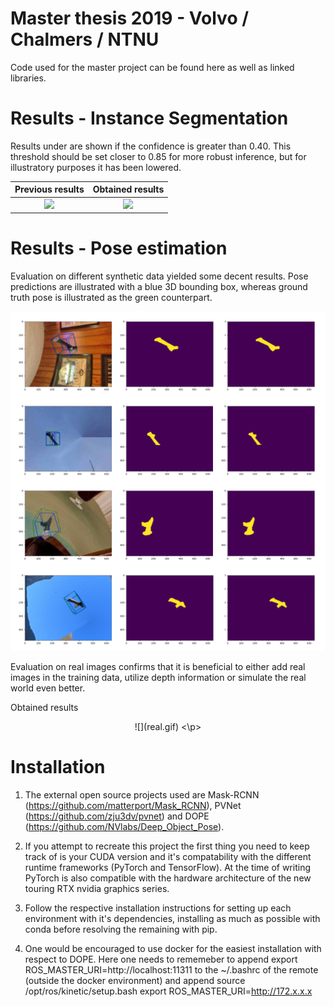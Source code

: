 # Master thesis 2019 - Volvo / Chalmers / NTNU

Code used for the master project can be found here as well as linked libraries. 

# Results - Instance Segmentation
Results under are shown if the confidence is greater than 0.40. This threshold should be set closer to 0.85 for more robust inference, but for illustratory purposes it has been lowered.

Previous results            |  Obtained results
:-------------------------:|:-------------------------:
![](previous.gif)  |  ![](current.gif)

# Results - Pose estimation
Evaluation on different synthetic data yielded some decent results. Pose predictions are illustrated with a blue 3D bounding box, whereas ground truth pose is illustrated as the green counterpart.
<p align="center">
<img src="decent.png">
</p>

Evaluation on real images confirms that it is beneficial to either add real images in the training data, utilize depth information or simulate the real world even better.

Obtained results
<p align="center">
![](real.gif)  
<\p>
  
# Installation
1) The external open source projects used are Mask-RCNN (https://github.com/matterport/Mask_RCNN), PVNet (https://github.com/zju3dv/pvnet) and DOPE (https://github.com/NVlabs/Deep_Object_Pose).

2) If you attempt to recreate this project the first thing you need to keep track of is your CUDA version and it's compatability with the different runtime frameworks (PyTorch and TensorFlow). At the time of writing PyTorch is also compatible with the hardware architecture of the new touring RTX nvidia graphics series.

3) Follow the respective installation instructions for setting up each environment with it's dependencies, installing as much as possible with conda before resolving the remaining with pip.

4) One would be encouraged to use docker for the easiest installation with respect to DOPE. Here one needs to rememeber to append export ROS_MASTER_URI=http://localhost:11311 to the ~/.bashrc of the remote (outside the docker environment) and append 
source /opt/ros/kinetic/setup.bash
export ROS_MASTER_URI=http://172.x.x.x






